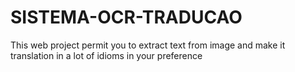 # SISTEMA-OCR-TRADUCAO
This web project permit you to extract text from image and make it translation in a lot of idioms in your preference 
